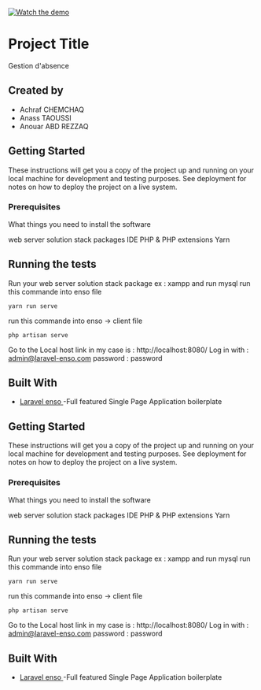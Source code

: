 [![Watch the demo](https://laravel-enso.github.io/enso/screenshots/bulma_cap000_thumb.png)](https://laravel-enso.github.io/enso/videos/bulma_quick_walkthrough.webm)
# Project Title

Gestion d'absence 

## Created by 
 * Achraf CHEMCHAQ
 * Anass TAOUSSI
 * Anouar ABD REZZAQ

## Getting Started

These instructions will get you a copy of the project up and running on your local machine for development and testing purposes. See deployment for notes on how to deploy the project on a live system.


### Prerequisites

What things you need to install the software
	
 web server solution stack packages
 IDE 
 PHP & PHP extensions
 Yarn 
 
## Running the tests

Run your web server solution stack package ex : xampp and run mysql
run this commande into enso file

``` 
yarn run serve 
```
run this commande into enso -> client file

```
php artisan serve
```
Go to the Local host link in my case is :   http://localhost:8080/
Log in with : admin@laravel-enso.com
password : password

## Built With
* [Laravel enso ](https://docs.laravel-enso.com/) -Full featured Single Page Application boilerplate 



## Getting Started

These instructions will get you a copy of the project up and running on your local machine for development and testing purposes. See deployment for notes on how to deploy the project on a live system.


### Prerequisites

What things you need to install the software
	
 web server solution stack packages
 IDE 
 PHP & PHP extensions
 Yarn 
 
## Running the tests

Run your web server solution stack package ex : xampp and run mysql
run this commande into enso file

``` 
yarn run serve 
```
run this commande into enso -> client file

```
php artisan serve
```
Go to the Local host link in my case is :   http://localhost:8080/
Log in with : admin@laravel-enso.com
password : password

## Built With
* [Laravel enso ](https://docs.laravel-enso.com/) -Full featured Single Page Application boilerplate 


